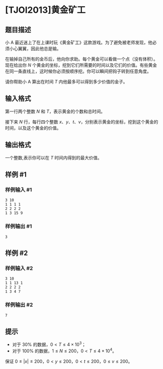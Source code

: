 # [TJOI2013]黄金矿工

## 题目描述

小 A 最近迷上了在上课时玩《黄金矿工》这款游戏。为了避免被老师发现，他必须小心翼翼，因此他总是输。

在输掉自己所有的金币后，他向你求助。每个黄金可以看做一个点（没有体积）。现在给出你 $N$ 个黄金的坐标，挖到它们所需要的时间以及它们的价值。有些黄金在同一条直线上，这时候你必须按顺序挖。你可以瞬间把钩子转到任意角度。

请你帮助小 A 算出在时间 $T$ 内他最多可以得到多少价值的金子。

## 输入格式

第一行两个整数 $N$ 和 $T$，表示黄金的个数和总时间。

接下来 $N$ 行，每行四个整数 $x$、$y$、$t$、$v$，分别表示黄金的坐标，挖到这个黄金的时间，以及这个黄金的价值。

## 输出格式

一个整数,表示你可以在 $T$ 时间内得到的最大价值。

## 样例 #1

### 样例输入 #1
```
3 10
1 1 1 1
2 2 2 2
1 3 15 9
```

### 样例输出 #1

```
3
```

## 样例 #2

### 样例输入 #2
```
3 10
1 1 13 1
2 2 2 2
1 3 4 7
```

### 样例输出 #2

```
7
```

## 提示

- 对于 $30\%$ 的数据，$0<T\le 4\times 10^3$；
- 对于 $100\%$ 的数据，$1\le N\le 200$，$0<T\le 4\times 10^4$。

保证 $0\le|x|\le 200$，$0<y≤200$，$0<t\le 200$，$0\le v\le 200$。
